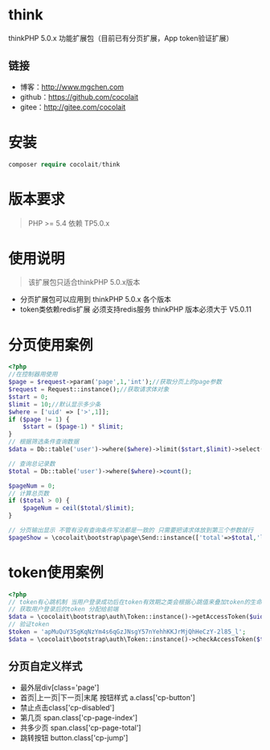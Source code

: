 # think
thinkPHP 5.0.x 功能扩展包（目前已有分页扩展，App token验证扩展）
## 链接
- 博客：http://www.mgchen.com
- github：https://github.com/cocolait
- gitee：http://gitee.com/cocolait

# 安装
```php
composer require cocolait/think
```

# 版本要求
> PHP >= 5.4
> 依赖 TP5.0.x

# 使用说明
> 该扩展包只适合thinkPHP 5.0.x版本
- 分页扩展包可以应用到 thinkPHP 5.0.x 各个版本
- token类依赖redis扩展 必须支持redis服务 thinkPHP 版本必须大于 V5.0.11

# 分页使用案例
```php
<?php
//在控制器用使用
$page = $request->param('page',1,'int');//获取分页上的page参数
$request = Request::instance();//获取请求体对象
$start = 0;
$limit = 10;//默认显示多少条
$where = ['uid' => ['>',1]];
if ($page != 1) {
    $start = ($page-1) * $limit;
}
// 根据筛选条件查询数据
$data = Db::table('user')->where($where)->limit($start,$limit)->select();

// 查询总记录数
$total = Db::table('user')->where($where)->count();

$pageNum = 0;
// 计算总页数
if ($total > 0) {
    $pageNum = ceil($total/$limit);
}

// 分页输出显示 不管有没有查询条件写法都是一致的 只需要把请求体放到第三个参数就行
$pageShow = \cocolait\bootstrap\page\Send::instance(['total'=>$total,'limit' => $limit])->render($page,$pageNum,$request->param());

```
# token使用案例
```php
<?php
// token有心跳机制 当用户登录成功后在token有效期之类会根据心跳值来叠加token的生命周期
// 获取用户登录后的token 分配给前端
$data = \cocolait\bootstrap\auth\Token::instance()->getAccessToken($uid);
// 验证token
$token = 'apMuQuY3SgKqNzYm4s6qGzJNsgY57nYehhKKJrMjQhHeCzY-2l85_l';
$data = \cocolait\bootstrap\auth\Token::instance()->checkAccessToken($token);
```
## 分页自定义样式
- 最外层div[class='page']
- 首页|上一页|下一页|末尾 按钮样式 a.class['cp-button']
- 禁止点击class['cp-disabled']
- 第几页 span.class['cp-page-index']
- 共多少页 span.class['cp-page-total']
- 跳转按钮 button.class['cp-jump']
